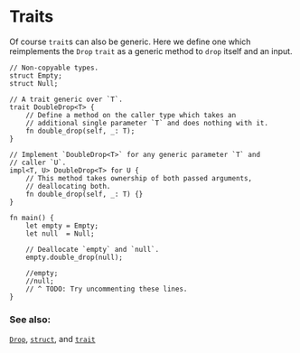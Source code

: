 # Traits

Of course `trait`s can also be generic. Here we define one which reimplements
the `Drop` `trait` as a generic method to `drop` itself and an input.

```rust,editable
// Non-copyable types.
struct Empty;
struct Null;

// A trait generic over `T`.
trait DoubleDrop<T> {
    // Define a method on the caller type which takes an
    // additional single parameter `T` and does nothing with it.
    fn double_drop(self, _: T);
}

// Implement `DoubleDrop<T>` for any generic parameter `T` and
// caller `U`.
impl<T, U> DoubleDrop<T> for U {
    // This method takes ownership of both passed arguments,
    // deallocating both.
    fn double_drop(self, _: T) {}
}

fn main() {
    let empty = Empty;
    let null  = Null;

    // Deallocate `empty` and `null`.
    empty.double_drop(null);

    //empty;
    //null;
    // ^ TODO: Try uncommenting these lines.
}
```

### See also:

[`Drop`][Drop], [`struct`][structs], and [`trait`][traits]

[Drop]: https://doc.rust-lang.org/std/ops/trait.Drop.html
[structs]: ../custom_types/structs.md
[traits]: ../trait.md
